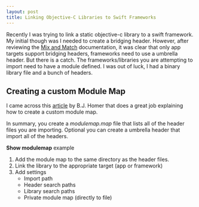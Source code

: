 ```yaml
---
layout: post
title: Linking Objective-C Libraries to Swift Frameworks
---
```


Recently I was trying to link a static objective-c library to a swift framework. My initial though was I needed to create a bridging header. However, after reviewing the  [Mix and Match](https://developer.apple.com/library/content/documentation/Swift/Conceptual/BuildingCocoaApps/MixandMatch.html) documentation, it was clear that only app targets support bridging headers, frameworks need to use a umbrella header. But there is a catch. The frameworks/libraries you are attempting to import need to have a module defined. I was out of luck, I had a binary library file and a bunch of headers.

## Creating a custom Module Map

I came across this [article](http://blog.bjhomer.com/2015/05/defining-modules-for-custom-libraries.html) by B.J. Homer that does a great job explaining how to create a custom module map.

In summary, you create a *modulemap.map* file that lists all of the header files you are importing. Optional you can create a umbrella header that import all of the headers.

**Show modulemap** example

1. Add the module map to the same directory as the header files.
2. Link the library to the appropriate target (app or framework)
3. Add settings
	- Import path
	- Header search paths
	- Library search paths
	- Private module map (directly to file)

